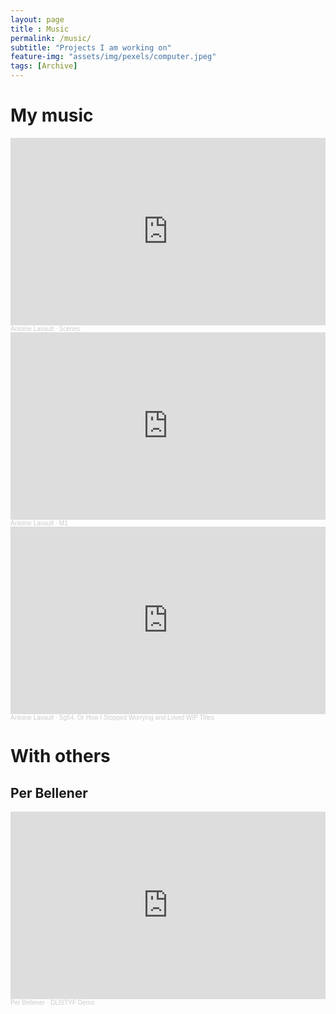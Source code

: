 ```yaml
--- 
layout: page
title : Music 
permalink: /music/
subtitle: "Projects I am working on" 
feature-img: "assets/img/pexels/computer.jpeg"
tags: [Archive]
---
```


# My music

<iframe width="100%" height="300" scrolling="no" frameborder="no" allow="autoplay" src="https://w.soundcloud.com/player/?url=https%3A//api.soundcloud.com/tracks/1063070383&color=%23ff5500&auto_play=false&hide_related=false&show_comments=true&show_user=true&show_reposts=false&show_teaser=true&visual=true"></iframe><div style="font-size: 10px; color: #cccccc;line-break: anywhere;word-break: normal;overflow: hidden;white-space: nowrap;text-overflow: ellipsis; font-family: Interstate,Lucida Grande,Lucida Sans Unicode,Lucida Sans,Garuda,Verdana,Tahoma,sans-serif;font-weight: 100;"><a href="https://soundcloud.com/antoine-lavault" title="Antoine Lavault" target="_blank" style="color: #cccccc; text-decoration: none;">Antoine Lavault</a> · <a href="https://soundcloud.com/antoine-lavault/scenes" title="Scènes" target="_blank" style="color: #cccccc; text-decoration: none;">Scènes</a></div>

<iframe width="100%" height="300" scrolling="no" frameborder="no" allow="autoplay" src="https://w.soundcloud.com/player/?url=https%3A//api.soundcloud.com/tracks/1284932278&color=%23ff5500&auto_play=false&hide_related=false&show_comments=true&show_user=true&show_reposts=false&show_teaser=true&visual=true"></iframe><div style="font-size: 10px; color: #cccccc;line-break: anywhere;word-break: normal;overflow: hidden;white-space: nowrap;text-overflow: ellipsis; font-family: Interstate,Lucida Grande,Lucida Sans Unicode,Lucida Sans,Garuda,Verdana,Tahoma,sans-serif;font-weight: 100;"><a href="https://soundcloud.com/antoine-lavault" title="Antoine Lavault" target="_blank" style="color: #cccccc; text-decoration: none;">Antoine Lavault</a> · <a href="https://soundcloud.com/antoine-lavault/m1-1" title="M1" target="_blank" style="color: #cccccc; text-decoration: none;">M1</a></div>

<iframe width="100%" height="300" scrolling="no" frameborder="no" allow="autoplay" src="https://w.soundcloud.com/player/?url=https%3A//api.soundcloud.com/tracks/1343600509&color=%23ff5500&auto_play=false&hide_related=false&show_comments=true&show_user=true&show_reposts=false&show_teaser=true&visual=true"></iframe><div style="font-size: 10px; color: #cccccc;line-break: anywhere;word-break: normal;overflow: hidden;white-space: nowrap;text-overflow: ellipsis; font-family: Interstate,Lucida Grande,Lucida Sans Unicode,Lucida Sans,Garuda,Verdana,Tahoma,sans-serif;font-weight: 100;"><a href="https://soundcloud.com/antoine-lavault" title="Antoine Lavault" target="_blank" style="color: #cccccc; text-decoration: none;">Antoine Lavault</a> · <a href="https://soundcloud.com/antoine-lavault/sg54" title="Sg54, Or How I Stopped Worrying and Loved WIP Titles" target="_blank" style="color: #cccccc; text-decoration: none;">Sg54, Or How I Stopped Worrying and Loved WIP Titles</a></div>

# With others
## Per Bellener
<iframe width="100%" height="300" scrolling="no" frameborder="no" allow="autoplay" src="https://w.soundcloud.com/player/?url=https%3A//api.soundcloud.com/tracks/1282588507&color=%23ff5500&auto_play=false&hide_related=false&show_comments=true&show_user=true&show_reposts=false&show_teaser=true&visual=true"></iframe><div style="font-size: 10px; color: #cccccc;line-break: anywhere;word-break: normal;overflow: hidden;white-space: nowrap;text-overflow: ellipsis; font-family: Interstate,Lucida Grande,Lucida Sans Unicode,Lucida Sans,Garuda,Verdana,Tahoma,sans-serif;font-weight: 100;"><a href="https://soundcloud.com/per_bellener" title="Per Bellener" target="_blank" style="color: #cccccc; text-decoration: none;">Per Bellener</a> · <a href="https://soundcloud.com/per_bellener/dlistyf-demo" title="DLISTYF Demo" target="_blank" style="color: #cccccc; text-decoration: none;">DLISTYF Demo</a></div>

